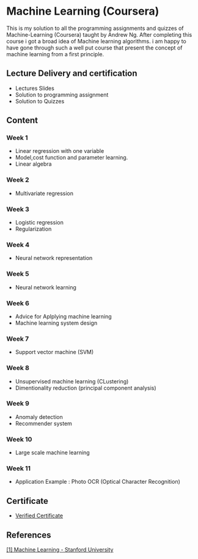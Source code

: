 <!-- Coursera-Machine-Learning-Stanford is being sponsored by the following tool; please help to support us by taking a look and signing up to a free trial 
<a href="https://tracking.gitads.io/?repo=Coursera-Machine-Learning-Stanford"><img src="https://images.gitads.io/Coursera-Machine-Learning-Stanford" alt="GitAds"/></a> -->

# Machine Learning (Coursera)
This is my solution to all the programming assignments and quizzes of Machine-Learning (Coursera) taught by Andrew Ng. After completing this course i got a broad idea of Machine learning algorithms. i am happy to have gone through such a well put course that present the concept of machine learning from a first principle.

## Lecture Delivery and certification
* Lectures Slides
* Solution to programming assignment
* Solution to Quizzes
## Content
### Week 1
* Linear regression with one variable
* Model,cost function and parameter learning.
* Linear algebra
### Week 2
* Multivariate regression
### Week 3
* Logistic regression
* Regularization
### Week 4
* Neural network representation
### Week 5
* Neural network learning
### Week 6
* Advice for Aplplying machine learning
* Machine learning system design
### Week 7
* Support vector machine (SVM)
### Week 8
* Unsupervised machine learning (CLustering)
* Dimentionality reduction (principal component analysis)
### Week 9
* Anomaly detection
* Recommender system
### Week 10
* Large scale machine learning
### Week 11
* Application Example : Photo OCR (Optical Character Recognition)
## Certificate
* [Verified Certificate]( https://www.coursera.org/account/accomplishments/certificate/QN4XHUZBRJYW)

## References
[[1] Machine Learning - Stanford University](https://www.coursera.org/learn/machine-learning)
